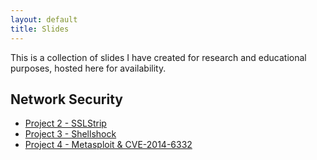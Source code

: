 ```yaml
---
layout: default
title: Slides
---
```


This is a collection of slides I have created for research and educational purposes, hosted here for availability.


## Network Security

* [Project 2 - SSLStrip](sslstrip/)
* [Project 3 - Shellshock](shellshock/)
* [Project 4 - Metasploit &amp; CVE-2014-6332](project4/)